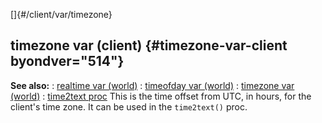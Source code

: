 []{#/client/var/timezone}
## timezone var (client) {#timezone-var-client byondver="514"}
**See also:**
:   [realtime var (world)](#/world/var/realtime)
:   [timeofday var (world)](#/world/var/timeofday)
:   [timezone var (world)](#/world/var/timezone)
:   [time2text proc](#/proc/time2text)
This is the time offset from UTC, in hours, for the client\'s time zone.
It can be used in the `time2text()` proc.